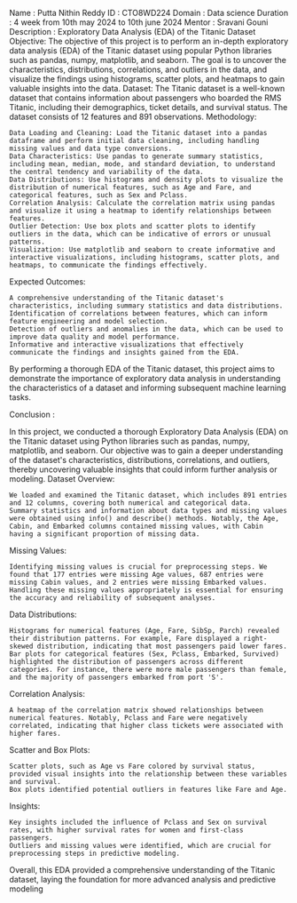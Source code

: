 Name : Putta Nithin Reddy
ID   : CTO8WD224
Domain : Data science
Duration : 4 week from 10th may 2024 to 10th june 2024
Mentor  : Sravani Gouni
Description : 
Exploratory Data Analysis (EDA) of the Titanic Dataset
Objective: The objective of this project is to perform an in-depth exploratory data analysis (EDA) of the Titanic dataset using popular Python libraries such as pandas, numpy, matplotlib, and seaborn. The goal is to uncover the characteristics, distributions, correlations, and outliers in the data, and visualize the findings using histograms, scatter plots, and heatmaps to gain valuable insights into the data.
Dataset: The Titanic dataset is a well-known dataset that contains information about passengers who boarded the RMS Titanic, including their demographics, ticket details, and survival status. The dataset consists of 12 features and 891 observations.
Methodology:

    Data Loading and Cleaning: Load the Titanic dataset into a pandas dataframe and perform initial data cleaning, including handling missing values and data type conversions.
    Data Characteristics: Use pandas to generate summary statistics, including mean, median, mode, and standard deviation, to understand the central tendency and variability of the data.
    Data Distributions: Use histograms and density plots to visualize the distribution of numerical features, such as Age and Fare, and categorical features, such as Sex and Pclass.
    Correlation Analysis: Calculate the correlation matrix using pandas and visualize it using a heatmap to identify relationships between features.
    Outlier Detection: Use box plots and scatter plots to identify outliers in the data, which can be indicative of errors or unusual patterns.
    Visualization: Use matplotlib and seaborn to create informative and interactive visualizations, including histograms, scatter plots, and heatmaps, to communicate the findings effectively.

Expected Outcomes:

    A comprehensive understanding of the Titanic dataset's characteristics, including summary statistics and data distributions.
    Identification of correlations between features, which can inform feature engineering and model selection.
    Detection of outliers and anomalies in the data, which can be used to improve data quality and model performance.
    Informative and interactive visualizations that effectively communicate the findings and insights gained from the EDA.

By performing a thorough EDA of the Titanic dataset, this project aims to demonstrate the importance of exploratory data analysis in understanding the characteristics of a dataset and informing subsequent machine learning tasks.

Conclusion :

In this project, we conducted a thorough Exploratory Data Analysis (EDA) on the Titanic dataset using Python libraries such as pandas, numpy, matplotlib, and seaborn. Our objective was to gain a deeper understanding of the dataset's characteristics, distributions, correlations, and outliers, thereby uncovering valuable insights that could inform further analysis or modeling.
Dataset Overview:

    We loaded and examined the Titanic dataset, which includes 891 entries and 12 columns, covering both numerical and categorical data.
    Summary statistics and information about data types and missing values were obtained using info() and describe() methods. Notably, the Age, Cabin, and Embarked columns contained missing values, with Cabin having a significant proportion of missing data.

Missing Values:

    Identifying missing values is crucial for preprocessing steps. We found that 177 entries were missing Age values, 687 entries were missing Cabin values, and 2 entries were missing Embarked values. Handling these missing values appropriately is essential for ensuring the accuracy and reliability of subsequent analyses.

Data Distributions:

    Histograms for numerical features (Age, Fare, SibSp, Parch) revealed their distribution patterns. For example, Fare displayed a right-skewed distribution, indicating that most passengers paid lower fares.
    Bar plots for categorical features (Sex, Pclass, Embarked, Survived) highlighted the distribution of passengers across different categories. For instance, there were more male passengers than female, and the majority of passengers embarked from port 'S'.

Correlation Analysis:

    A heatmap of the correlation matrix showed relationships between numerical features. Notably, Pclass and Fare were negatively correlated, indicating that higher class tickets were associated with higher fares.

Scatter and Box Plots:

    Scatter plots, such as Age vs Fare colored by survival status, provided visual insights into the relationship between these variables and survival.
    Box plots identified potential outliers in features like Fare and Age.

Insights:

    Key insights included the influence of Pclass and Sex on survival rates, with higher survival rates for women and first-class passengers.
    Outliers and missing values were identified, which are crucial for preprocessing steps in predictive modeling.

Overall, this EDA provided a comprehensive understanding of the Titanic dataset, laying the foundation for more advanced analysis and predictive modeling
